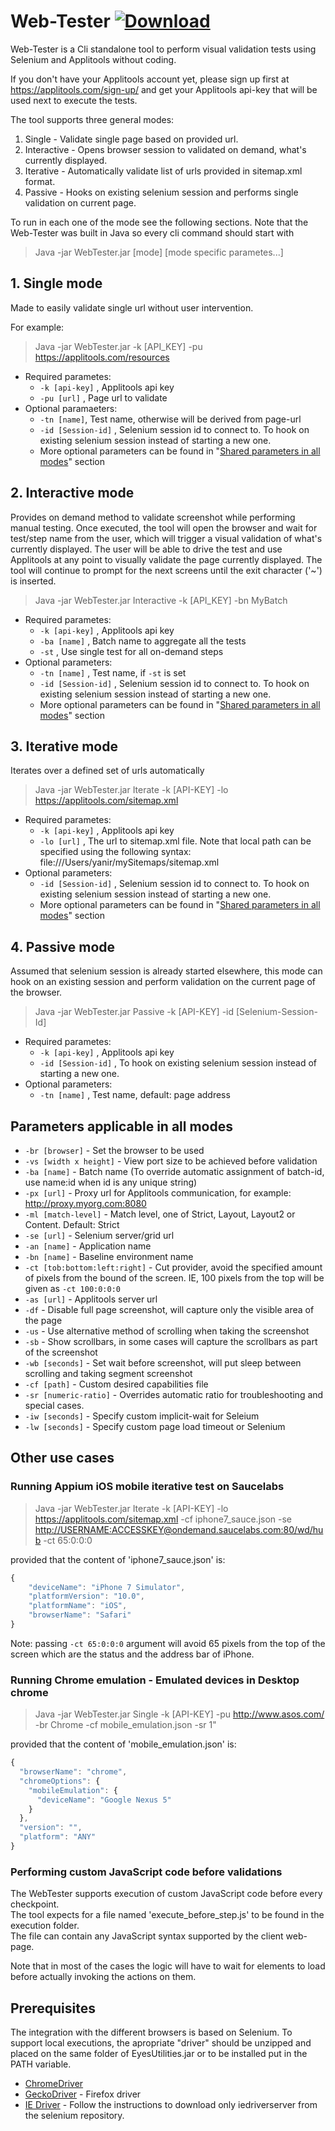 # Web-Tester   [ ![Download](https://api.bintray.com/packages/yanirta/generic/WebTester/images/download.svg) ](https://bintray.com/yanirta/generic/download_file?file_path=WebTester_0.1.2.jar)
Web-Tester is a Cli standalone tool to perform visual validation tests using Selenium and Applitools without coding.

If you don't have your Applitools account yet,
please sign up first at https://applitools.com/sign-up/ and get your Applitools api-key
that will be used next to execute the tests.

The tool supports three general modes:

1. Single - Validate single page based on provided url.
2. Interactive - Opens browser session to validated on demand, what's currently displayed.
3. Iterative - Automatically validate list of urls provided in sitemap.xml format.
4. Passive - Hooks on existing selenium session and performs single validation on current page.

To run in each one of the mode see the following sections.
Note that the Web-Tester was built in Java so every cli command should start with
>Java -jar WebTester.jar [mode] [mode specific parametes...]

## 1. Single mode
Made to easily validate single url without user intervention.

For example:
> Java -jar WebTester.jar -k [API_KEY] -pu https://applitools.com/resources

+ Required parametes:
    + `-k [api-key]` , Applitools api key
    + `-pu [url]` , Page url to validate
+ Optional paramaeters:
    + `-tn [name]`, Test name, otherwise will be derived from page-url
    + `-id [Session-id]` , Selenium session id to connect to. To hook on existing selenium session instead of starting a new one.
    + More optional parameters can be found in "[Shared parameters in all modes](#shared-parameters-in-all-modes)" section

##  2. Interactive mode
Provides on demand method to validate screenshot while performing manual testing.
Once executed, the tool will open the browser and wait for test/step name from the user,
which will trigger a visual validation of what's currently displayed.
The user will be able to drive the test and use
Applitools at any point to visually validate the page currently displayed.
The tool will continue to prompt for the next screens until the exit character ('~')
is inserted.

> Java -jar WebTester.jar Interactive -k [API_KEY] -bn MyBatch

+ Required parametes:
    + `-k [api-key]` , Applitools api key
    + `-ba [name]` , Batch name to aggregate all the tests
    + `-st` , Use single test for all on-demand steps
+ Optional parameters:
    + `-tn [name]` , Test name, if `-st` is set
    + `-id [Session-id]` , Selenium session id to connect to. To hook on existing selenium session instead of starting a new one.
    + More optional parameters can be found in "[Shared parameters in all modes](#shared-parameters-in-all-modes)" section

## 3. Iterative mode
Iterates over a defined set of urls automatically

> Java -jar WebTester.jar Iterate -k [API-KEY] -lo https://applitools.com/sitemap.xml

+ Required parametes:
    + `-k [api-key]` , Applitools api key
    + `-lo [url]` , The url to sitemap.xml file.
    Note that local path can be specified using the following syntax: file:///Users/yanir/mySitemaps/sitemap.xml
+ Optional parameters:
    + `-id [Session-id]` , Selenium session id to connect to. To hook on existing selenium session instead of starting a new one.
    + More optional parameters can be found in "[Shared parameters in all modes](#shared-parameters-in-all-modes)" section

## 4. Passive mode
Assumed that selenium session is already started elsewhere, this mode can hook on an existing session and perform
validation on the current page of the browser.

>Java -jar WebTester.jar Passive -k [API-KEY] -id [Selenium-Session-Id]

+ Required parametes:
    + `-k [api-key]` , Applitools api key
    + `-id [Session-id]` , To hook on existing selenium session instead of starting a new one.
+ Optional parameters:
    + `-tn [name]` , Test name, default: page address
    

## Parameters applicable in all modes
+ `-br [browser]` - Set the browser to be used
+ `-vs [width x height]` - View port size to be achieved before validation
+ `-ba [name]` - Batch name (To override automatic assignment of batch-id, use name:id when id is any unique string)
+ `-px [url]` - Proxy url for Applitools communication, for example: http://proxy.myorg.com:8080
+ `-ml [match-level]` - Match level, one of Strict, Layout, Layout2 or Content. Default: Strict
+ `-se [url]` - Selenium server/grid url
+ `-an [name]` - Application name
+ `-bn [name]` - Baseline environment name
+ `-ct [tob:bottom:left:right]` - Cut provider, avoid the specified amount of pixels from the bound of the screen.
IE, 100 pixels from the top will be given as `-ct 100:0:0:0`
+ `-as [url]` - Applitools server url
+ `-df` - Disable full page screenshot, will capture only the visible area of the page
+ `-us` - Use alternative method of scrolling when taking the screenshot
+ `-sb` - Show scrollbars, in some cases will capture the scrollbars as part of the screenshot
+ `-wb [seconds]` - Set wait before screenshot, will put sleep between scrolling and taking segment screenshot
+ `-cf [path]` - Custom desired capabilities file
+ `-sr [numeric-ratio]` - Overrides automatic ratio for troubleshooting and special cases.
+ `-iw [seconds]` - Specify custom implicit-wait for Seleium
+ `-lw [seconds]` - Specify custom page load timeout or Selenium



## Other use cases

### Running Appium iOS mobile iterative test on Saucelabs

 > Java -jar WebTester.jar Iterate -k [API-KEY] -lo https://applitools.com/sitemap.xml
 -cf iphone7_sauce.json -se <http://USERNAME:ACCESSKEY@ondemand.saucelabs.com:80/wd/hub> -ct 65:0:0:0

provided that the content of 'iphone7_sauce.json' is:
```javascript
{
    "deviceName": "iPhone 7 Simulator",
    "platformVersion": "10.0",
    "platformName": "iOS",
    "browserName": "Safari"
}
```
Note: passing `-ct 65:0:0:0` argument will avoid 65 pixels from the top of the screen which are the status and the address bar of iPhone.

### Running Chrome emulation - Emulated devices in Desktop chrome
 >  Java -jar WebTester.jar Single -k [API-KEY] -pu http://www.asos.com/ 
 -br Chrome -cf mobile_emulation.json -sr 1"
 
 provided that the content of 'mobile_emulation.json' is:
 ```Javascript
 {
   "browserName": "chrome",
   "chromeOptions": {
     "mobileEmulation": {
       "deviceName": "Google Nexus 5"
     }
   },
   "version": "",
   "platform": "ANY"
 }
 ```
 
### Performing custom JavaScript code before validations
The WebTester supports execution of custom JavaScript code before every checkpoint.  
The tool expects for a file named 'execute_before_step.js' to be found in the execution folder.  
The file can contain any JavaScript syntax supported by the client web-page.  

Note that in most of the cases the logic will have to wait for elements to load before actually invoking the
 actions on them.
 
## Prerequisites
The integration with the different browsers is based on Selenium. To support local executions, the apropriate "driver"
should be unzipped and placed on the same folder of EyesUtilities.jar or to be installed put in the PATH variable.

+ [ChromeDriver](https://sites.google.com/a/chromium.org/chromedriver/downloads)
+ [GeckoDriver](https://github.com/mozilla/geckodriver/releases) - Firefox driver
+ [IE Driver](https://github.com/SeleniumHQ/selenium/wiki/InternetExplorerDriver) - Follow the instructions to download only iedriverserver from the selenium repository.
 
 
 
